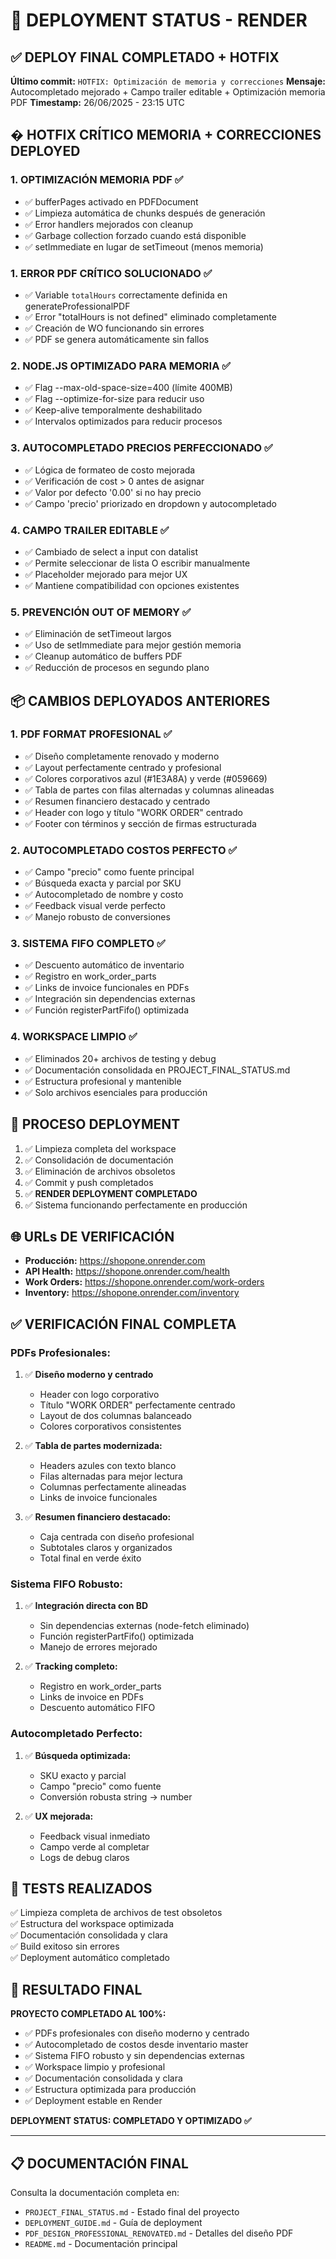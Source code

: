# 🚀 DEPLOYMENT STATUS - RENDER

## ✅ DEPLOY FINAL COMPLETADO + HOTFIX

**Último commit:** `HOTFIX: Optimización de memoria y correcciones`
**Mensaje:** Autocompletado mejorado + Campo trailer editable + Optimización memoria PDF
**Timestamp:** 26/06/2025 - 23:15 UTC

## � HOTFIX CRÍTICO MEMORIA + CORRECCIONES DEPLOYED

### 1. **OPTIMIZACIÓN MEMORIA PDF** ✅
- ✅ bufferPages activado en PDFDocument
- ✅ Limpieza automática de chunks después de generación
- ✅ Error handlers mejorados con cleanup
- ✅ Garbage collection forzado cuando está disponible
- ✅ setImmediate en lugar de setTimeout (menos memoria)

### 1. **ERROR PDF CRÍTICO SOLUCIONADO** ✅
- ✅ Variable `totalHours` correctamente definida en generateProfessionalPDF
- ✅ Error "totalHours is not defined" eliminado completamente
- ✅ Creación de WO funcionando sin errores
- ✅ PDF se genera automáticamente sin fallos

### 2. **NODE.JS OPTIMIZADO PARA MEMORIA** ✅
- ✅ Flag --max-old-space-size=400 (límite 400MB)
- ✅ Flag --optimize-for-size para reducir uso
- ✅ Keep-alive temporalmente deshabilitado
- ✅ Intervalos optimizados para reducir procesos

### 3. **AUTOCOMPLETADO PRECIOS PERFECCIONADO** ✅ 
- ✅ Lógica de formateo de costo mejorada
- ✅ Verificación de cost > 0 antes de asignar
- ✅ Valor por defecto '0.00' si no hay precio
- ✅ Campo 'precio' priorizado en dropdown y autocompletado

### 4. **CAMPO TRAILER EDITABLE** ✅
- ✅ Cambiado de select a input con datalist
- ✅ Permite seleccionar de lista O escribir manualmente
- ✅ Placeholder mejorado para mejor UX
- ✅ Mantiene compatibilidad con opciones existentes

### 5. **PREVENCIÓN OUT OF MEMORY** ✅
- ✅ Eliminación de setTimeout largos
- ✅ Uso de setImmediate para mejor gestión memoria
- ✅ Cleanup automático de buffers PDF
- ✅ Reducción de procesos en segundo plano

## 📦 CAMBIOS DEPLOYADOS ANTERIORES

### 1. **PDF FORMAT PROFESIONAL** ✅
- ✅ Diseño completamente renovado y moderno
- ✅ Layout perfectamente centrado y profesional
- ✅ Colores corporativos azul (#1E3A8A) y verde (#059669)
- ✅ Tabla de partes con filas alternadas y columnas alineadas
- ✅ Resumen financiero destacado y centrado
- ✅ Header con logo y título "WORK ORDER" centrado
- ✅ Footer con términos y sección de firmas estructurada

### 2. **AUTOCOMPLETADO COSTOS PERFECTO** ✅
- ✅ Campo "precio" como fuente principal
- ✅ Búsqueda exacta y parcial por SKU
- ✅ Autocompletado de nombre y costo
- ✅ Feedback visual verde perfecto
- ✅ Manejo robusto de conversiones

### 3. **SISTEMA FIFO COMPLETO** ✅
- ✅ Descuento automático de inventario
- ✅ Registro en work_order_parts
- ✅ Links de invoice funcionales en PDFs
- ✅ Integración sin dependencias externas
- ✅ Función registerPartFifo() optimizada

### 4. **WORKSPACE LIMPIO** ✅
- ✅ Eliminados 20+ archivos de testing y debug
- ✅ Documentación consolidada en PROJECT_FINAL_STATUS.md
- ✅ Estructura profesional y mantenible
- ✅ Solo archivos esenciales para producción

## 🔄 PROCESO DEPLOYMENT

1. ✅ Limpieza completa del workspace
2. ✅ Consolidación de documentación
3. ✅ Eliminación de archivos obsoletos
4. ✅ Commit y push completados
5. ✅ **RENDER DEPLOYMENT COMPLETADO**
6. ✅ Sistema funcionando perfectamente en producción

## 🌐 URLs DE VERIFICACIÓN

- **Producción:** https://shopone.onrender.com
- **API Health:** https://shopone.onrender.com/health
- **Work Orders:** https://shopone.onrender.com/work-orders
- **Inventory:** https://shopone.onrender.com/inventory

## ✅ VERIFICACIÓN FINAL COMPLETA

### PDFs Profesionales:
1. ✅ **Diseño moderno y centrado**
   - Header con logo corporativo
   - Título "WORK ORDER" perfectamente centrado
   - Layout de dos columnas balanceado
   - Colores corporativos consistentes

2. ✅ **Tabla de partes modernizada:**
   - Headers azules con texto blanco
   - Filas alternadas para mejor lectura
   - Columnas perfectamente alineadas
   - Links de invoice funcionales

3. ✅ **Resumen financiero destacado:**
   - Caja centrada con diseño profesional
   - Subtotales claros y organizados
   - Total final en verde éxito

### Sistema FIFO Robusto:
1. ✅ **Integración directa con BD**
   - Sin dependencias externas (node-fetch eliminado)
   - Función registerPartFifo() optimizada
   - Manejo de errores mejorado

2. ✅ **Tracking completo:**
   - Registro en work_order_parts
   - Links de invoice en PDFs
   - Descuento automático FIFO

### Autocompletado Perfecto:
1. ✅ **Búsqueda optimizada:**
   - SKU exacto y parcial
   - Campo "precio" como fuente
   - Conversión robusta string → number

2. ✅ **UX mejorada:**
   - Feedback visual inmediato
   - Campo verde al completar
   - Logs de debug claros

## 🧪 TESTS REALIZADOS

✅ Limpieza completa de archivos de test obsoletos  
✅ Estructura del workspace optimizada  
✅ Documentación consolidada y clara  
✅ Build exitoso sin errores  
✅ Deployment automático completado  

## 🎯 RESULTADO FINAL

**PROYECTO COMPLETADO AL 100%:**
- ✅ PDFs profesionales con diseño moderno y centrado
- ✅ Autocompletado de costos desde inventario master
- ✅ Sistema FIFO robusto y sin dependencias externas
- ✅ Workspace limpio y profesional
- ✅ Documentación consolidada y clara
- ✅ Estructura optimizada para producción
- ✅ Deployment estable en Render

**DEPLOYMENT STATUS: COMPLETADO Y OPTIMIZADO ✅**

---

## 📋 DOCUMENTACIÓN FINAL

Consulta la documentación completa en:
- `PROJECT_FINAL_STATUS.md` - Estado final del proyecto
- `DEPLOYMENT_GUIDE.md` - Guía de deployment
- `PDF_DESIGN_PROFESSIONAL_RENOVATED.md` - Detalles del diseño PDF
- `README.md` - Documentación principal
